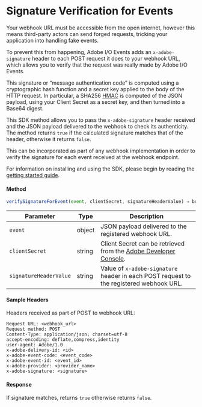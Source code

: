 # Signature Verification for Events

Your webhook URL must be accessible from the open internet, however this means third-party actors can send forged requests, tricking your application into handling fake events.

To prevent this from happening, Adobe I/O Events adds an `x-adobe-signature` header to each POST request it does to your webhook URL, which allows you to verify that the request was really made by Adobe I/O Events.

This signature or “message authentication code” is computed using a cryptographic hash function and a secret key applied to the body of the HTTP request. In particular, a SHA256 [HMAC](https://en.wikipedia.org/wiki/HMAC) is computed of the JSON payload, using your Client Secret as a secret key, and then turned into a Base64 digest. 

This SDK method allows you to pass the `x-adobe-signature` header received and the JSON payload delivered to the webhook to check its authenticity. The method returns `true` if the calculated signature matches that of the header, otherwise it returns `false`. 

This can be incorporated as part of any webhook implementation in order to verify the signature for each event received at the webhook endpoint. 

For information on installing and using the SDK, please begin by reading the [getting started guide](sdk_getting_started.md).

#### Method

```javascript
verifySignatureForEvent(event, clientSecret, signatureHeaderValue) ⇒ boolean
```

|Parameter	|Type	|Description|
|---|---|---|
|`event`	|object	|JSON payload delivered to the registered webhook URL.|
|`clientSecret`	|string	|Client Secret can be retrieved from the [Adobe Developer Console](https://www.adobe.com/go/devs_console_ui).|
|`signatureHeaderValue`	|string	|Value of `x-adobe-signature` header in each POST request to the registered webhook URL.|

#### Sample Headers

Headers received as part of POST to webhook URL:

```http
Request URL: <webhook_url>
Request method: POST
Content-Type: application/json; charset=utf-8
accept-encoding: deflate,compress,identity
user-agent: Adobe/1.0
x-adobe-delivery-id: <id>
x-adobe-event-code: <event_code>
x-adobe-event-id: <event_id>
x-adobe-provider: <provider_name>
x-adobe-signature: <signature>
```

#### Response

If signature matches, returns `true` otherwise returns `false`.
